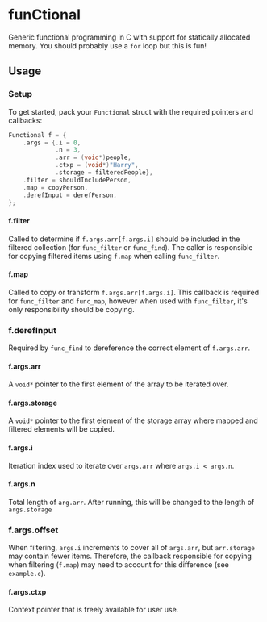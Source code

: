 # funCtional

Generic functional programming in C with support for statically allocated memory. You should probably use a `for` loop but this is fun!

## Usage

### Setup

To get started, pack your `Functional` struct with the required pointers and callbacks:

```C
Functional f = {
    .args = {.i = 0,
             .n = 3,
             .arr = (void*)people,
             .ctxp = (void*)"Harry",
             .storage = filteredPeople},
    .filter = shouldIncludePerson,
    .map = copyPerson,
    .derefInput = derefPerson,
};
```

#### f.filter

Called to determine if `f.args.arr[f.args.i]` should be included in the filtered collection (for `func_filter` or `func_find`). The caller is responsible for copying filtered items using `f.map` when calling `func_filter`.

#### f.map

Called to copy or transform `f.args.arr[f.args.i]`. This callback is required for `func_filter` and `func_map`, however when used with `func_filter`, it's only responsibility should be copying.

### f.derefInput

Required by `func_find` to dereference the correct element of `f.args.arr`.

#### f.args.arr

A `void*` pointer to the first element of the array to be iterated over.

#### f.args.storage

A `void*` pointer to the first element of the storage array where mapped and filtered elements will be copied.

#### f.args.i

Iteration index used to iterate over `args.arr` where `args.i < args.n`.

#### f.args.n

Total length of `arg.arr`. After running, this will be changed to the length of `args.storage`

### f.args.offset

When filtering, `args.i` increments to cover all of `args.arr`, but `arr.storage` may contain fewer items. Therefore, the callback responsible for copying when filtering (`f.map`) may need to account for this difference (see `example.c`).

#### f.args.ctxp

Context pointer that is freely available for user use.
